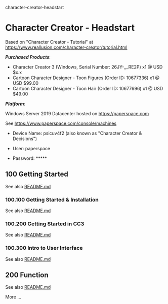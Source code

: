 character-creator-headstart
# Character Creator - Headstart

Based on "Character Creator - Tutorial" at https://www.reallusion.com/character-creator/tutorial.html

***Purchased Products***:

- Character Creator 3 (Windows, Serial Number: 26JY-****_****_RE2P) x1 @ USD $x.x
- Cartoon Character Designer - Toon Figures (Order ID: 10677336) x1 @ USD $99.00
- Cartoon Character Designer - Toon Hair (Order ID: 10677696) x1 @ USD $49.00

***Platform***:

Windows Server 2019 Datacenter hosted on https://paperspace.com

See https://www.paperspace.com/console/machines

- Device Name: psicuv4f2 (also known as "Character Creator & Decisions")

- User: paperspace

- Password: *****

## 100 Getting Started

See also [README.md](./100/README.md)

### 100.100 Getting Started & Installation

See also [README.md](./100/100/README.md)

### 100.200 Getting Started in CC3

See also [README.md](./100/200/README.md)

### 100.300 Intro to User Interface

See also [README.md](./100/300/README.md)

## 200 Function

See also [README.md](./200/README.md)

More ...
